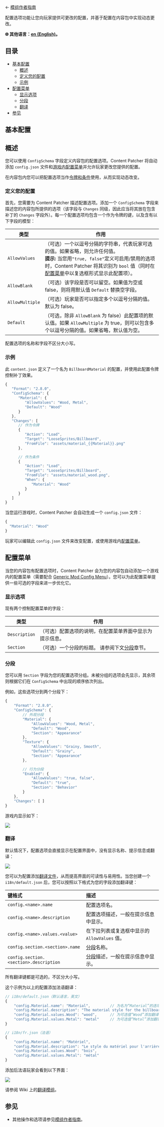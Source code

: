 ﻿← [模组作者指南](../author-guide.md)

配置选项功能让您向玩家提供可更改的配置，并基于配置在内容包中实现动态更改。

**🌐 其他语言：[en (English)](../../author-guide/config.md)。**

## 目录
* [基本配置](#basic-config)
  * [概述](#overview)
  * [定义您的配置](#define-your-config)
  * [示例](#examples)
* [配置菜单](#config-ui)
  * [显示选项](#display-options)
  * [分段](#sections)
  * [翻译](#translations)
* [参见](#see-also)

## 基本配置<a name="basic-config"></a>
## 概述<a name="overview"></a>

您可以使用 `ConfigSchema` 字段定义内容包的配置选项。Content Patcher 将自动添加 `config.json` 文件和[游戏内配置菜单](#config-ui)并允许玩家更改您提供的配置。

在内容包内您可以把配置选项当作[令牌和条件](../author-guide.md#tokens)使用，从而实现动态改变。

### 定义您的配置<a name="define-your-config"></a>

首先，您需要为 Content Patcher 描述配置选项。添加一个 `ConfigSchema` 字段来描述您的内容包所提供的选项（该字段与 `Changes` 同级，因此应当将其放在包含补丁的 `Changes` 字段外）。每一个配置选项均包含一个作为令牌的键，以及含有以下字段的模型：

类型             | 作用
----------------| -------
`AllowValues`   | （可选）一个以逗号分隔的字符串，代表玩家可选的值。如果省略，则允许任何值。<br />**提示:** 当您用`"true, false"`定义可启用/禁用的选项时，Content Patcher 将其识别为 `bool` 值（同时在[配置菜单](#config-ui)中以复选框形式显示此配置项）。
`AllowBlank`    | （可选）该字段是否可以留空。如果值为空或 false，则将用默认值 `Default` 替换空字段。
`AllowMultiple` | （可选）玩家是否可以指定多个以逗号分隔的值。默认为 false。
`Default`       | （可选，除非 `AllowBlank` 为 false）此配置项的默认值。如果 `AllowMultiple` 为 true，则可以包含多个以逗号分隔的值。如果省略，默认值为空。

配置选项的名称和字段不区分大小写。

### 示例<a name="examples"></a>

此 `content.json` 定义了一个名为 `BillboardMaterial` 的配置，并使用此配置令牌控制补丁效果。

```js
{
   "Format": "2.8.0",
   "ConfigSchema": {
      "Material": {
         "AllowValues": "Wood, Metal",
         "Default": "Wood"
      }
   },
   "Changes": [
      // 作为令牌
      {
         "Action": "Load",
         "Target": "LooseSprites/Billboard",
         "FromFile": "assets/material_{{Material}}.png"
      },

      // 作为条件
      {
         "Action": "Load",
         "Target": "LooseSprites/Billboard",
         "FromFile": "assets/material_wood.png",
         "When": {
            "Material": "Wood"
         }
      }
   ]
}
```

当您运行游戏时，Content Patcher 会自动生成一个 `config.json` 文件：

```js
{
  "Material": "Wood"
}
```

玩家可以编辑此 `config.json` 文件来改变配置，或使用游戏内[配置菜单](#config-ui)。

## 配置菜单<a name="config-ui"></a>
当您的内容包有配置选项时，Content Patcher 会为您的内容包自动添加一个游戏内的配置菜单（需要配合 [Generic Mod Config Menu](https://www.nexusmods.com/stardewvalley/mods/5098)）。您可以为此配置菜单提供一些可选的字段来进一步优化它。

### 显示选项<a name="display-options"></a>
现有两个控制配置菜单的字段：

类型           | 作用
------------- | -------
`Description` | （可选）配置选项的说明，在配置菜单界面中显示为提示信息。
`Section`     | （可选）一个分段的标题。 请参阅下文[分段](#sections)章节。

### 分段<a name="sections"></a>

您可以用 `Section` 字段为您的配置选项分组。未被分组的选项会先显示，其余项则根据它们在 `ConfigSchema` 中出现的顺序依次列出。

例如，这些选项分到两个分段下：

```js
{
    "Format": "2.8.0",
    "ConfigSchema": {
        // 外观分段
        "Material": {
            "AllowValues": "Wood, Metal",
            "Default": "Wood",
            "Section": "Appearance"
        },
        "Texture": {
            "AllowValues": "Grainy, Smooth",
            "Default": "Grainy",
            "Section": "Appearance"
        },

        // 行为分段
        "Enabled": {
            "AllowValues": "true, false",
            "Default": "true",
            "Section": "Behavior"
        }
    },
    "Changes": [ ]
}
```

游戏内显示如下：

![](../../screenshots/config-with-sections.png)

### 翻译<a name="translations"></a>
默认情况下，配置选项会直接显示在配置界面中，没有显示名称、提示信息或翻译：

![](../../screenshots/config-plain.png)

您可以为配置添加[翻译文件](https://zh.stardewvalleywiki.com/模组:翻译模组)，从而提高界面的可读性与易用性。当您创建一个 `i18n/default.json` 后，您可以按照以下格式为您的字段添加翻译键：

键格式                             | 描述
:------------------------------------- | :----------
`config.<name>.name`                   | 配置选项名。
`config.<name>.description`            | 配置选项描述，一般在提示信息中显示。
`config.<name>.values.<value>`         | 在下拉列表或复选框中显示的 `AllowValues` 值。
`config.section.<section>.name`        | [分段](#sections)名称。
`config.section.<section>.description` | [分段](#sections)描述，一般在提示信息中显示。

所有翻译键都是可选的，不区分大小写。

这个示例为以上的配置添加法语翻译：

```js
// i18n/default.json（默认语言，英文）
{
    "config.Material.name": "Material",         // 为名为“Material”的选项添加翻译键
    "config.Material.description": "The material style for the billboard background.",  // 为“Material”的选项添加提示信息
    "config.Material.values.Wood": "wood",      // 为可选值“Wood”添加翻译键
    "config.Material.values.Metal": "metal"     // 为可选值“Metal”添加翻译键
}

// i18n/fr.json（法语）
{
    "config.Material.name": "Matériel",
    "config.Material.description": "Le style du matériel pour l'arrière-plan du panneau d'affichage.",
    "config.Material.values.Wood": "bois",
    "config.Material.values.Metal": "métal"
}
```

添加后法语玩家会看到以下界面：

![](../../screenshots/config-with-translations.png)

请参阅 Wiki 上的[翻译模组](https://zh.stardewvalleywiki.com/模组:翻译模组)。

## 参见<a name="see-also"></a>
* 其他操作和选项请参见[模组作者指南](../author-guide.md)。
